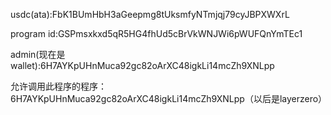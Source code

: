 usdc(ata):FbK1BUmHbH3aGeepmg8tUksmfyNTmjqj79cyJBPXWXrL

program id:GSPmsxkxd5qR5HG4fhUd5cBrVkWNJWi6pWUFQnYmTEc1

admin(现在是wallet):6H7AYKpUHnMuca92gc82oArXC48igkLi14mcZh9XNLpp

允许调用此程序的程序：6H7AYKpUHnMuca92gc82oArXC48igkLi14mcZh9XNLpp（以后是layerzero）

